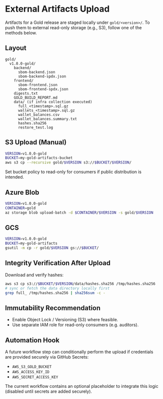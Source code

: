 # External Artifacts Upload

Artifacts for a Gold release are staged locally under `gold/<version>/`. To push them to external read-only storage (e.g., S3), follow one of the methods below.

## Layout
```
gold/
  v1.0.0-gold/
    backend/
      sbom-backend.json
      sbom-backend-spdx.json
    frontend/
      sbom-frontend.json
      sbom-frontend-spdx.json
    digests.txt
    GOLD_BUILD_REPORT.md
    data/ (if infra collection executed)
      full_<timestamp>.sql.gz
      wallets_<timestamp>.sql.gz
      wallet_balances.csv
      wallet_balances.summary.txt
      hashes.sha256
      restore_test.log
```

## S3 Upload (Manual)
```bash
VERSION=v1.0.0-gold
BUCKET=my-gold-artifacts-bucket
aws s3 cp --recursive gold/$VERSION s3://$BUCKET/$VERSION/
```
Set bucket policy to read-only for consumers if public distribution is intended.

## Azure Blob
```bash
VERSION=v1.0.0-gold
CONTAINER=gold
az storage blob upload-batch -d $CONTAINER/$VERSION -s gold/$VERSION
```

## GCS
```bash
VERSION=v1.0.0-gold
BUCKET=my-gold-artifacts
gsutil -m cp -r gold/$VERSION gs://$BUCKET/
```

## Integrity Verification After Upload
Download and verify hashes:
```bash
aws s3 cp s3://$BUCKET/$VERSION/data/hashes.sha256 /tmp/hashes.sha256
# sync or fetch the data directory locally first
grep full_ /tmp/hashes.sha256 | sha256sum -c -
```

## Immutability Recommendation
- Enable Object Lock / Versioning (S3) where feasible.
- Use separate IAM role for read-only consumers (e.g. auditors).

## Automation Hook
A future workflow step can conditionally perform the upload if credentials are provided securely via GitHub Secrets:
- `AWS_S3_GOLD_BUCKET`
- `AWS_ACCESS_KEY_ID`
- `AWS_SECRET_ACCESS_KEY`

The current workflow contains an optional placeholder to integrate this logic (disabled until secrets are added securely).
